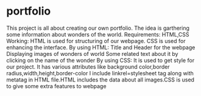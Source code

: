# portfolio
This project is all about creating our own portfolio.
The idea is garthering some information about wonders of the world.
Requirements:
        HTML,CSS
 Working:
    HTML is used for structuring of our webpage.
    CSS is used for enhancing the interface.
By using HTML:
    Title and Header for the webpage
    Displaying images of wonders of world
    Some related text about it by clicking on the name of the wonder
By using CSS:
    It is used to get style for our project.
    It has various attributes like background color,border radius,width,height,border-color 
I include linkrel=stylesheet tag along with metatag in HTML file.HTML includes the data about all images.CSS is used to give some extra features to webpage
